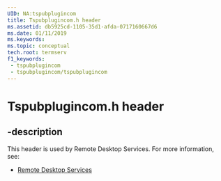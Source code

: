 ```yaml
---
UID: NA:tspubplugincom
title: Tspubplugincom.h header
ms.assetid: db5925cd-1105-35d1-afda-0717160667d6
ms.date: 01/11/2019
ms.keywords: 
ms.topic: conceptual
tech.root: termserv
f1_keywords:
 - tspubplugincom
 - tspubplugincom/tspubplugincom
---
```


# Tspubplugincom.h header


## -description

This header is used by Remote Desktop Services. For more information, see:

- [Remote Desktop Services](../_termserv/index.md)

